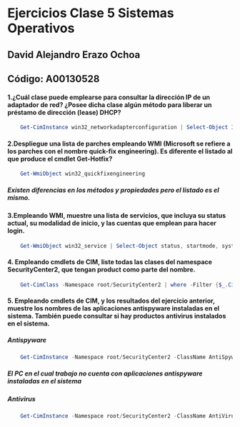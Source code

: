 # Ejercicios Clase 5 Sistemas Operativos

## David Alejandro Erazo Ochoa
## Código: A00130528

#### 1.¿Cuál clase puede emplearse para consultar la dirección IP de un adaptador de red? ¿Posee dicha clase algún método para liberar un préstamo de dirección (lease) DHCP?

```powershell
    Get-CimInstance win32_networkadapterconfiguration | Select-Object IP
```

#### 2.Despliegue una lista de parches empleando WMI (Microsoft se refiere a los parches con el nombre quick-fix engineering). Es diferente el listado al que produce el cmdlet Get-Hotfix?


```powershell
    Get-WmiObject win32_quickfixengineering
```
##### Existen diferencias en los métodos y propiedades pero el listado es el mismo. 

#### 3.Empleando WMI, muestre una lista de servicios, que incluya su status actual, su modalidad de inicio, y las cuentas que emplean para hacer login.

```powershell
    Get-WmiObject win32_service | Select-Object status, startmode, systemname
```

#### 4. Empleando cmdlets de CIM, liste todas las clases del namespace SecurityCenter2, que tengan product como parte del nombre.

```powershell
    Get-CimClass -Namespace root/SecurityCenter2 | where -Filter {$_.CimClassName -like "*product*"}
```

#### 5. Empleando cmdlets de CIM, y los resultados del ejercicio anterior, muestre los nombres de las aplicaciones antispyware instaladas en el sistema. También puede consultar si hay productos antivirus instalados en el sistema.

##### Antispyware
```powershell
    Get-CimInstance -Namespace root/SecurityCenter2 -ClassName AntiSpywareProduct | Select-Object displayName
```
##### El PC en el cual trabajo no cuenta con aplicaciones antispyware instaladas en el sistema

##### Antivirus
```powershell
    Get-CimInstance -Namespace root/SecurityCenter2 -ClassName AntiVirusProduct | Select-Object displayName
```
